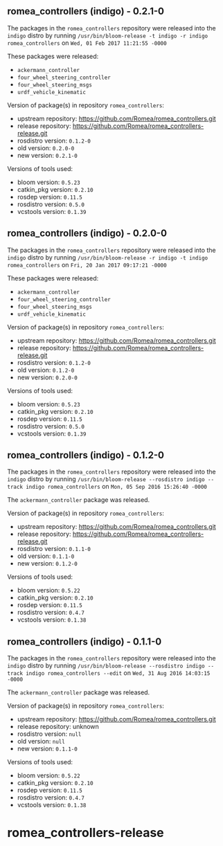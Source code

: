 ## romea_controllers (indigo) - 0.2.1-0

The packages in the `romea_controllers` repository were released into the `indigo` distro by running `/usr/bin/bloom-release -t indigo -r indigo romea_controllers` on `Wed, 01 Feb 2017 11:21:55 -0000`

These packages were released:
- `ackermann_controller`
- `four_wheel_steering_controller`
- `four_wheel_steering_msgs`
- `urdf_vehicle_kinematic`

Version of package(s) in repository `romea_controllers`:

- upstream repository: https://github.com/Romea/romea_controllers.git
- release repository: https://github.com/Romea/romea_controllers-release.git
- rosdistro version: `0.1.2-0`
- old version: `0.2.0-0`
- new version: `0.2.1-0`

Versions of tools used:

- bloom version: `0.5.23`
- catkin_pkg version: `0.2.10`
- rosdep version: `0.11.5`
- rosdistro version: `0.5.0`
- vcstools version: `0.1.39`


## romea_controllers (indigo) - 0.2.0-0

The packages in the `romea_controllers` repository were released into the `indigo` distro by running `/usr/bin/bloom-release -r indigo -t indigo romea_controllers` on `Fri, 20 Jan 2017 09:17:21 -0000`

These packages were released:
- `ackermann_controller`
- `four_wheel_steering_controller`
- `four_wheel_steering_msgs`
- `urdf_vehicle_kinematic`

Version of package(s) in repository `romea_controllers`:

- upstream repository: https://github.com/Romea/romea_controllers.git
- release repository: https://github.com/Romea/romea_controllers-release.git
- rosdistro version: `0.1.2-0`
- old version: `0.1.2-0`
- new version: `0.2.0-0`

Versions of tools used:

- bloom version: `0.5.23`
- catkin_pkg version: `0.2.10`
- rosdep version: `0.11.5`
- rosdistro version: `0.5.0`
- vcstools version: `0.1.39`


## romea_controllers (indigo) - 0.1.2-0

The packages in the `romea_controllers` repository were released into the `indigo` distro by running `/usr/bin/bloom-release --rosdistro indigo --track indigo romea_controllers` on `Mon, 05 Sep 2016 15:26:40 -0000`

The `ackermann_controller` package was released.

Version of package(s) in repository `romea_controllers`:

- upstream repository: https://github.com/Romea/romea_controllers.git
- release repository: https://github.com/Romea/romea_controllers-release.git
- rosdistro version: `0.1.1-0`
- old version: `0.1.1-0`
- new version: `0.1.2-0`

Versions of tools used:

- bloom version: `0.5.22`
- catkin_pkg version: `0.2.10`
- rosdep version: `0.11.5`
- rosdistro version: `0.4.7`
- vcstools version: `0.1.38`


## romea_controllers (indigo) - 0.1.1-0

The packages in the `romea_controllers` repository were released into the `indigo` distro by running `/usr/bin/bloom-release --rosdistro indigo --track indigo romea_controllers --edit` on `Wed, 31 Aug 2016 14:03:15 -0000`

The `ackermann_controller` package was released.

Version of package(s) in repository `romea_controllers`:

- upstream repository: https://github.com/Romea/romea_controllers.git
- release repository: unknown
- rosdistro version: `null`
- old version: `null`
- new version: `0.1.1-0`

Versions of tools used:

- bloom version: `0.5.22`
- catkin_pkg version: `0.2.10`
- rosdep version: `0.11.5`
- rosdistro version: `0.4.7`
- vcstools version: `0.1.38`


# romea_controllers-release